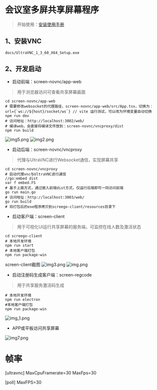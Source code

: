 # 会议室多屏共享屏幕程序
> 开始使用：[安装使用手册](docs/安装手册.docx)
## 1、安装VNC
`docs/UltraVNC_1_3_60_X64_Setup.exe`

## 2、开发启动
* 启动前端：screen-novnc/app-web
> 用于浏览器访问可查看共享屏幕画面
````
cd screen-novnc/app-web
# 需要修改websocket的代理路径，screen-novnc/app-web/src/App.tsx，切换为：url={`ws://${host}/socket/ws`} // vite 运行测试，可以改为环境变量自动切换
npm run dev
# 访问地址：http://localhost:3002/web/
# 编译web，会直接将编译文件放到：screen-novnc/vncproxy/dist
npm run build
````
![img5.png](imgs/img5.png)
![img2.png](imgs/img2.png)
* 启动后端：screen-novnc/vncproxy
> 代理与UltraVNC进行Websocket通信，实现屏幕共享
````
cd screen-novnc/vncproxy
# 启动代理vnc与UltraVNC进行通信
//go:embed dist  
var f embed.FS
# 基于上面方式，通过嵌入前端dist方式，仅运行后端即可一同访问前端
go run main.go
# 访问地址：http://localhost:3003/web/
go run build
# 将打包后的exe程序拷贝到screego-client/resources目录下
````
* 启动客户端：screen-client
> 用于可视化UI运行共享屏幕的服务端，可监控在线人数及激活状态
````
cd screego-client
# 本地开发环境
npm run start
# 本地客户端打包
npm run package-win
````
screen-client截图
![img3.png](imgs/img3.png)
![img.png](imgs/img.png)

* 启动注册码生成客户端：screen-regcode
> 用于共享服务激活码生成
````
# 本地开发环境
npm run electron
#本地客户端打包 
npm run package-win 
````
![img_1.png](imgs/img4.png)

* APP或平板访问共享屏幕

![img7.png](imgs/img7.png)

# 帧率
[ultravnc]
MaxCpuFramerate=30
MaxFps=30

[poll]
MaxFPS=30